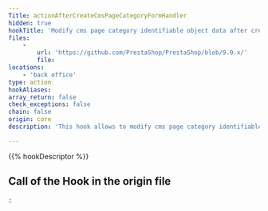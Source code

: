 ```yaml
---
Title: actionAfterCreateCmsPageCategoryFormHandler
hidden: true
hookTitle: 'Modify cms page category identifiable object data after creating it'
files:
    -
        url: 'https://github.com/PrestaShop/PrestaShop/blob/9.0.x/'
        file: 
locations:
    - 'back office'
type: action
hookAliases: 
array_return: false
check_exceptions: false
chain: false
origin: core
description: 'This hook allows to modify cms page category identifiable object forms data after it was created'

---
```


{{% hookDescriptor %}}

## Call of the Hook in the origin file

```php
;
```
